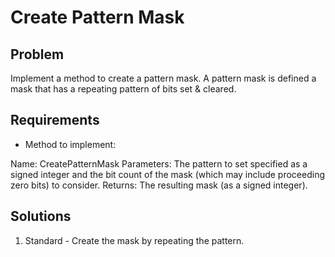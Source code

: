 # Create Pattern Mask

## Problem
Implement a method to create a pattern mask. A pattern mask is defined a mask
 that has a repeating pattern of bits set & cleared.

## Requirements

- Method to implement:  

Name: CreatePatternMask
Parameters: The pattern to set specified as a signed integer and the bit count
 of the mask (which may include proceeding zero bits) to consider.
Returns: The resulting mask (as a signed integer).

## Solutions
1. Standard - Create the mask by repeating the pattern.
